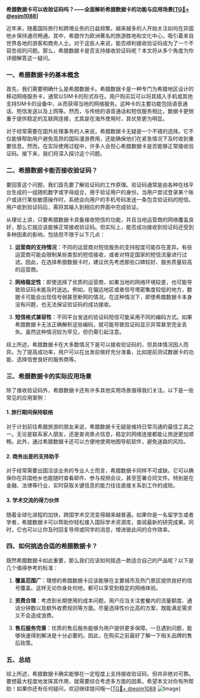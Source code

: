 **希腊数据卡可以收验证码吗？——全面解析希腊数据卡的功能与应用场景[[TG💪+ @esim1088](https://t.me/s/esim1088)]**

近年来，随着国际旅行和跨境业务的日益频繁，越来越多的人开始关注如何在异国他乡保持通讯畅通。其中，希腊作为欧洲著名的旅游胜地和文化中心，吸引着来自世界各地的游客和商务人士。对于这些人来说，能否顺利接收验证码成为了一个不容忽视的问题。那么，希腊数据卡是否支持接收验证码呢？本文将从多个角度为你详细解答这一疑问。

### 一、希腊数据卡的基本概念

首先，我们需要明确什么是希腊数据卡。希腊数据卡是一种专门为希腊地区设计的移动网络服务卡，通常以SIM卡的形式存在。用户购买后可以将其插入手机或其他支持SIM卡的设备中，从而获得当地的网络服务。这种卡的主要功能包括语音通话、短信发送以及上网等。然而，与传统的语音通话和短信服务相比，数据卡更侧重于提供稳定的互联网连接，尤其是在海外使用时，其优势更为明显。

对于经常需要在国外处理事务的人来说，希腊数据卡无疑是一个不错的选择。它不仅能够帮助用户避免高昂的国际漫游费用，还能确保他们在紧急情况下及时收到重要信息。然而，在实际使用过程中，许多人会担心希腊数据卡是否能够正常接收验证码。接下来，我们将深入探讨这个问题。

### 二、希腊数据卡能否接收验证码？

要回答这个问题，我们首先要了解验证码的工作原理。验证码通常是由各种在线平台生成的一组随机数字或字母组合，用于验证用户的身份。当用户尝试登录某个账户或进行某些敏感操作时，系统会向用户的手机号码发送一条包含验证码的短信。用户收到验证码后，需将其输入到相应的界面中完成验证。

从理论上讲，只要希腊数据卡具备接收短信的功能，并且当地运营商的网络覆盖良好，那么它就应该能够正常接收验证码。但实际上，能否成功接收到验证码还受到多种因素的影响，包括但不限于以下几点：

1. **运营商的支持情况**：不同的运营商对短信服务的支持程度可能存在差异。有些运营商可能会限制某些类型的短信接收，或者对特定国家的短信流量进行过滤。因此，在选择希腊数据卡时，建议优先考虑那些口碑较好、服务质量较高的运营商。

2. **网络稳定性**：即使选择了优质的运营商，如果当地的网络环境较差，也可能导致验证码未能及时送达。例如，在偏远地区或者信号塔密集度较低的地方，数据卡可能会出现信号弱甚至断网的情况。在这种情况下，即使希腊数据卡本身没有问题，也无法保证验证码的成功接收。

3. **短信格式兼容性**：不同平台发送的验证码短信可能采用不同的编码方式。如果希腊数据卡无法正确解析这些编码，就可能导致验证码显示异常甚至完全丢失。虽然这种情况较为罕见，但仍需引起注意。

综上所述，希腊数据卡在大多数情况下是可以接收验证码的，但具体情况因人而异。为了提高成功率，用户可以在出发前做好充分准备，比如提前测试数据卡的功能、选择信誉良好的服务商等。

### 三、希腊数据卡的实际应用场景

除了接收验证码外，希腊数据卡还有许多其他实用场景值得我们关注。以下是一些常见的应用案例：

#### 1. 旅行期间保持联络

对于计划前往希腊旅游的朋友来说，希腊数据卡无疑是维持日常沟通的最佳工具之一。无论是联系家人朋友，还是查询景点信息，稳定的网络连接都能让旅途更加顺畅。此外，通过希腊数据卡还可以方便地使用地图导航软件，避免迷路的风险。

#### 2. 商务出差的支持助手

对于经常需要出国洽谈业务的专业人士而言，希腊数据卡同样不可或缺。它可以确保你在异国他乡也能随时查看邮件、参与视频会议，甚至签署合同文件。特别是在金融、法律等行业，实时获取关键信息的能力往往直接关系到工作的成败。

#### 3. 学术交流的得力伙伴

随着全球化进程的加快，跨国学术交流变得越来越普遍。如果你是一名留学生或者学者，希腊数据卡可以帮助你轻松接入国际学术资源库，查阅最新的研究成果。同时，它也可以让你及时回复导师或同学的消息，增进彼此间的合作效率。

### 四、如何挑选合适的希腊数据卡？

既然希腊数据卡如此重要，那么我们应该如何挑选一款适合自己的产品呢？以下是几个值得参考的标准：

1. **覆盖范围广**：理想的希腊数据卡应该能够在主要城市及热门景区提供良好的信号覆盖。这样无论你身处何地，都可以享受到稳定的网络体验。

2. **资费合理**：考虑到长期使用的成本问题，用户应当关注套餐内的流量额度、通话分钟数以及额外收费规则等方面。尽量选择性价比高的方案，既能满足需求又不会造成浪费。

3. **售后服务完善**：优质的售后服务能够为用户提供更多保障。一旦遇到问题，能够快速得到解决是十分必要的。因此，在购买之前最好了解一下相关品牌的售后政策。

### 五、总结

综上所述，希腊数据卡确实能够在一定程度上支持接收验证码，但并非绝对可靠。要想最大程度地发挥其作用，就需要综合考虑多方面的因素。希望本文对你有所帮助！如果你还有任何疑问，欢迎继续提问哦～[[TG💪+ @esim1088](https://t.me/s/esim1088) ![Image](https://i.postimg.cc/4NQfJmqS/Snipaste-2025-05-13-00-14-12.png)]